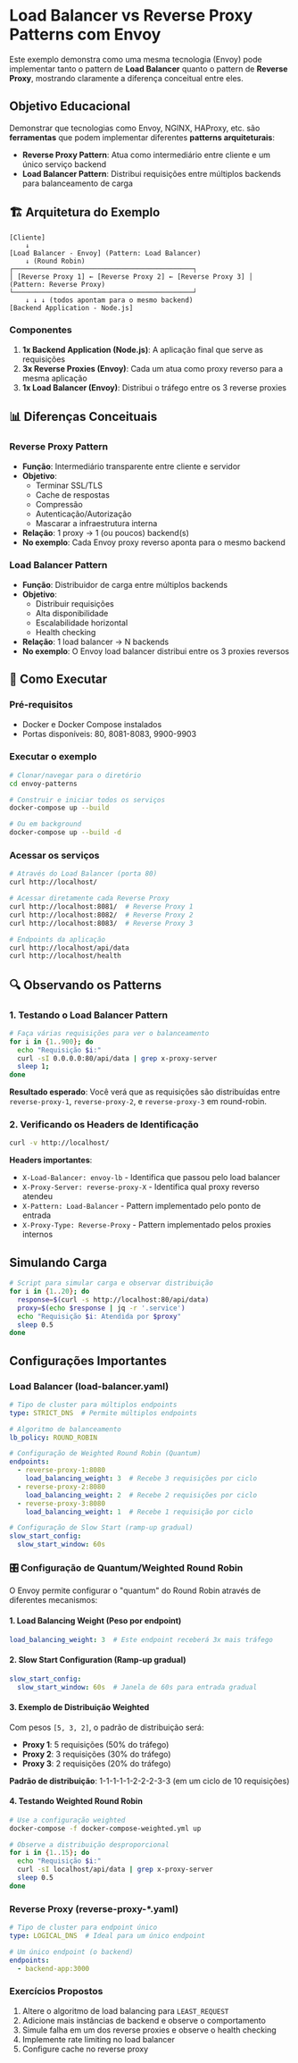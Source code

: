 # Load Balancer vs Reverse Proxy Patterns com Envoy

Este exemplo demonstra como uma mesma tecnologia (Envoy) pode implementar tanto o pattern de **Load Balancer** quanto o pattern de **Reverse Proxy**, mostrando claramente a diferença conceitual entre eles.

## Objetivo Educacional

Demonstrar que tecnologias como Envoy, NGINX, HAProxy, etc. são **ferramentas** que podem implementar diferentes **patterns arquiteturais**:

- **Reverse Proxy Pattern**: Atua como intermediário entre cliente e um único serviço backend
- **Load Balancer Pattern**: Distribui requisições entre múltiplos backends para balanceamento de carga

## 🏗️ Arquitetura do Exemplo

```
[Cliente] 
    ↓
[Load Balancer - Envoy] (Pattern: Load Balancer)
    ↓ (Round Robin)
┌─────────────────────────────────────────────┐
│ [Reverse Proxy 1] ← [Reverse Proxy 2] ← [Reverse Proxy 3] │ (Pattern: Reverse Proxy)
└─────────────────────────────────────────────┘
    ↓ ↓ ↓ (todos apontam para o mesmo backend)
[Backend Application - Node.js]
```

### Componentes

1. **1x Backend Application (Node.js)**: A aplicação final que serve as requisições
2. **3x Reverse Proxies (Envoy)**: Cada um atua como proxy reverso para a mesma aplicação
3. **1x Load Balancer (Envoy)**: Distribui o tráfego entre os 3 reverse proxies

## 📊 Diferenças Conceituais

### Reverse Proxy Pattern
- **Função**: Intermediário transparente entre cliente e servidor
- **Objetivo**: 
  - Terminar SSL/TLS
  - Cache de respostas
  - Compressão
  - Autenticação/Autorização
  - Mascarar a infraestrutura interna
- **Relação**: 1 proxy → 1 (ou poucos) backend(s)
- **No exemplo**: Cada Envoy proxy reverso aponta para o mesmo backend

### Load Balancer Pattern
- **Função**: Distribuidor de carga entre múltiplos backends
- **Objetivo**:
  - Distribuir requisições
  - Alta disponibilidade
  - Escalabilidade horizontal
  - Health checking
- **Relação**: 1 load balancer → N backends
- **No exemplo**: O Envoy load balancer distribui entre os 3 proxies reversos

## 🚀 Como Executar

### Pré-requisitos
- Docker e Docker Compose instalados
- Portas disponíveis: 80, 8081-8083, 9900-9903

### Executar o exemplo

```bash
# Clonar/navegar para o diretório
cd envoy-patterns

# Construir e iniciar todos os serviços
docker-compose up --build

# Ou em background
docker-compose up --build -d
```

### Acessar os serviços

```bash
# Através do Load Balancer (porta 80)
curl http://localhost/

# Acessar diretamente cada Reverse Proxy
curl http://localhost:8081/  # Reverse Proxy 1
curl http://localhost:8082/  # Reverse Proxy 2
curl http://localhost:8083/  # Reverse Proxy 3

# Endpoints da aplicação
curl http://localhost/api/data
curl http://localhost/health
```

## 🔍 Observando os Patterns

### 1. Testando o Load Balancer Pattern

```bash
# Faça várias requisições para ver o balanceamento
for i in {1..900}; do
  echo "Requisição $i:"
  curl -sI 0.0.0.0:80/api/data | grep x-proxy-server
  sleep 1;
done
```

**Resultado esperado**: Você verá que as requisições são distribuídas entre `reverse-proxy-1`, `reverse-proxy-2`, e `reverse-proxy-3` em round-robin.

### 2. Verificando os Headers de Identificação

```bash
curl -v http://localhost/
```

**Headers importantes**:
- `X-Load-Balancer: envoy-lb` - Identifica que passou pelo load balancer
- `X-Proxy-Server: reverse-proxy-X` - Identifica qual proxy reverso atendeu
- `X-Pattern: Load-Balancer` - Pattern implementado pelo ponto de entrada
- `X-Proxy-Type: Reverse-Proxy` - Pattern implementado pelos proxies internos


## Simulando Carga

```bash
# Script para simular carga e observar distribuição
for i in {1..20}; do
  response=$(curl -s http://localhost:80/api/data)
  proxy=$(echo $response | jq -r '.service')
  echo "Requisição $i: Atendida por $proxy"
  sleep 0.5
done
```

## Configurações Importantes

### Load Balancer (load-balancer.yaml)
```yaml
# Tipo de cluster para múltiplos endpoints
type: STRICT_DNS  # Permite múltiplos endpoints

# Algoritmo de balanceamento
lb_policy: ROUND_ROBIN

# Configuração de Weighted Round Robin (Quantum)
endpoints:
  - reverse-proxy-1:8080
    load_balancing_weight: 3  # Recebe 3 requisições por ciclo
  - reverse-proxy-2:8080
    load_balancing_weight: 2  # Recebe 2 requisições por ciclo  
  - reverse-proxy-3:8080
    load_balancing_weight: 1  # Recebe 1 requisição por ciclo

# Configuração de Slow Start (ramp-up gradual)
slow_start_config:
  slow_start_window: 60s
```

### 🎛️ Configuração de Quantum/Weighted Round Robin

O Envoy permite configurar o "quantum" do Round Robin através de diferentes mecanismos:

#### 1. **Load Balancing Weight** (Peso por endpoint)
```yaml
load_balancing_weight: 3  # Este endpoint receberá 3x mais tráfego
```

#### 2. **Slow Start Configuration** (Ramp-up gradual)
```yaml
slow_start_config:
  slow_start_window: 60s  # Janela de 60s para entrada gradual
```

#### 3. **Exemplo de Distribuição Weighted**
Com pesos `[5, 3, 2]`, o padrão de distribuição será:
- **Proxy 1**: 5 requisições (50% do tráfego)
- **Proxy 2**: 3 requisições (30% do tráfego)  
- **Proxy 3**: 2 requisições (20% do tráfego)

**Padrão de distribuição**: 1-1-1-1-1-2-2-2-3-3 (em um ciclo de 10 requisições)

#### 4. **Testando Weighted Round Robin**
```bash
# Use a configuração weighted
docker-compose -f docker-compose-weighted.yml up

# Observe a distribuição desproporcional
for i in {1..15}; do
  echo "Requisição $i:"
  curl -sI localhost/api/data | grep x-proxy-server
  sleep 0.5
done
```

### Reverse Proxy (reverse-proxy-*.yaml)
```yaml
# Tipo de cluster para endpoint único
type: LOGICAL_DNS  # Ideal para um único endpoint

# Um único endpoint (o backend)
endpoints:
  - backend-app:3000
```


### Exercícios Propostos

1. Altere o algoritmo de load balancing para `LEAST_REQUEST`
2. Adicione mais instâncias de backend e observe o comportamento
3. Simule falha em um dos reverse proxies e observe o health checking
4. Implemente rate limiting no load balancer
5. Configure cache no reverse proxy
